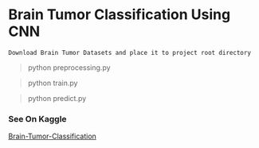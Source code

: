 # Brain Tumor Classification Using CNN

`Download Brain Tumor Datasets and place it to project root directory`

> python preprocessing.py

> python train.py

> python predict.py

### See On Kaggle
[Brain-Tumor-Classification](https://www.kaggle.com/chityeaung/brain-tumor-classification)